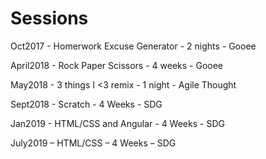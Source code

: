 # Sessions

Oct2017 - Homerwork Excuse Generator - 2 nights - Gooee

April2018 - Rock Paper Scissors - 4 weeks - Gooee

May2018 - 3 things I <3 remix - 1 night - Agile Thought

Sept2018 - Scratch - 4 Weeks - SDG

Jan2019 - HTML/CSS and Angular - 4 Weeks - SDG

July2019 – HTML/CSS – 4 Weeks – SDG
